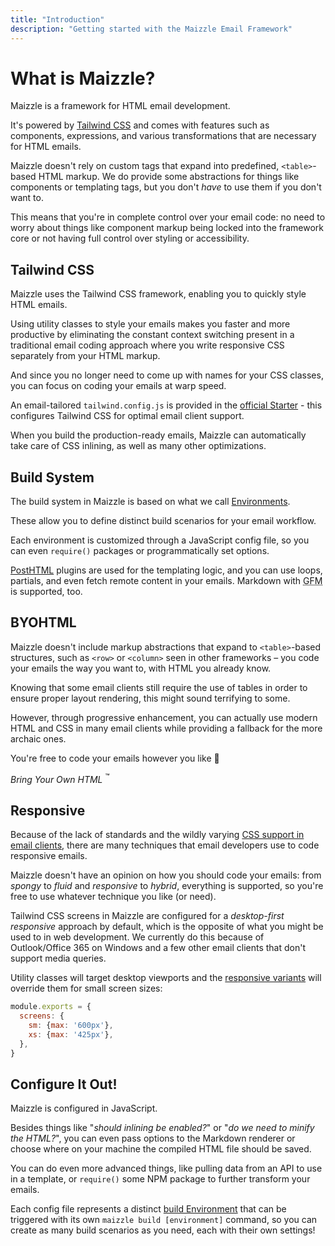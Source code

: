 ```yaml
---
title: "Introduction"
description: "Getting started with the Maizzle Email Framework"
---
```


# What is Maizzle?

Maizzle is a framework for HTML email development.

It's powered by [Tailwind CSS](https://tailwindcss.com/) and comes with features such as components, expressions, and various transformations that are necessary for HTML emails.

Maizzle doesn't rely on custom tags that expand into predefined, `<table>`-based HTML markup. We do provide some abstractions for things like components or templating tags, but you don't _have_ to use them if you don't want to.

This means that you're in complete control over your email code: no need to worry about things like component markup being locked into the framework core or not having full control over styling or accessibility.

## Tailwind CSS

Maizzle uses the Tailwind CSS framework, enabling you to quickly style HTML emails.

Using utility classes to style your emails makes you faster and more productive by eliminating the constant context switching present in a traditional email coding approach where you write responsive CSS separately from your HTML markup.

And since you no longer need to come up with names for your CSS classes, you can focus on coding your emails at warp speed.

An email-tailored `tailwind.config.js` is provided in the [official Starter](https://github.com/maizzle/maizzle) - this configures Tailwind CSS for optimal email client support.

When you build the production-ready emails, Maizzle can automatically take care of CSS inlining, as well as many other optimizations.

## Build System

The build system in Maizzle is based on what we call [Environments](/docs/environments).

These allow you to define distinct build scenarios for your email workflow.

Each environment is customized through a JavaScript config file, so you can even `require()` packages or programmatically set options.

[PostHTML](https://posthtml.org/) plugins are used for the templating logic, and you can use loops, partials, and even fetch remote content in your emails. Markdown with <abbr title="GitHub Flavored Markdown">GFM</abbr> is supported, too.

## BYOHTML

Maizzle doesn't include markup abstractions that expand to `<table>`-based structures, such as `<row>` or `<column>` seen in other frameworks &ndash; you code your emails the way you want to, with HTML you already know.

Knowing that some email clients still require the use of tables in order to ensure proper layout rendering, this might sound terrifying to some.

However, through progressive enhancement, you can actually use modern HTML and CSS in many email clients while providing a fallback for the more archaic ones.

You're free to code your emails however you like 💪

_Bring Your Own HTML_ <sup>&trade;</sup>

## Responsive

Because of the lack of standards and the wildly varying [CSS support in email clients](https://www.caniemail.com/), there are many techniques that email developers use to code responsive emails.

Maizzle doesn't have an opinion on how you should code your emails: from _spongy_ to _fluid_ and _responsive_ to _hybrid_, everything is supported, so you're free to use whatever technique you like (or need).

Tailwind CSS screens in Maizzle are configured for a _desktop-first responsive_ approach by default, which is the opposite of what you might be used to in web development. We currently do this because of Outlook/Office 365 on Windows and a few other email clients that don't support media queries.

Utility classes will target desktop viewports and the [responsive variants](https://tailwindcss.com/docs/responsive-design) will override them for small screen sizes:

<code-sample title="tailwind.config.js">

```js
module.exports = {
  screens: {
    sm: {max: '600px'},
    xs: {max: '425px'},
  },
}
```

</code-sample>

## Configure It Out!

Maizzle is configured in JavaScript.

Besides things like "_should inlining be enabled?_" or "_do we need to minify the HTML?_", you can even pass options to the Markdown renderer or choose where on your machine the compiled HTML file should be saved.

You can do even more advanced things, like pulling data from an API to use in a template, or `require()` some NPM package to further transform your emails.

Each config file represents a distinct [build Environment](/docs/environments) that can be triggered with its own `maizzle build [environment]` command, so you can create as many build scenarios as you need, each with their own settings!

